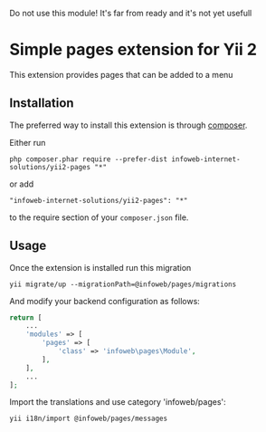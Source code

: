 Do not use this module! It's far from ready and it\'s not yet usefull

Simple pages extension for Yii 2
================================
This extension provides pages that can be added to a menu

Installation
------------

The preferred way to install this extension is through [composer](http://getcomposer.org/download/).

Either run

```
php composer.phar require --prefer-dist infoweb-internet-solutions/yii2-pages "*"
```

or add

```
"infoweb-internet-solutions/yii2-pages": "*"
```

to the require section of your `composer.json` file.


Usage
-----

Once the extension is installed run this migration

```
yii migrate/up --migrationPath=@infoweb/pages/migrations
```

And modify your backend configuration as follows:

```php
return [
    ...
    'modules' => [
        'pages' => [
            'class' => 'infoweb\pages\Module',
        ],
    ],
    ...
];
```

Import the translations and use category 'infoweb/pages':
```
yii i18n/import @infoweb/pages/messages
```
